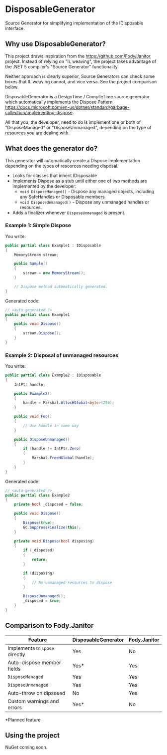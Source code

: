 # DisposableGenerator
Source Generator for simplifying implementation of the IDisposable interface.

## Why use DisposableGenerator?

This project draws inspiration from the https://github.com/Fody/Janitor project. Instead of relying on "IL weaving", the project takes advantage of the .NET 5 compiler's "Source Generator" functionality.

Neither approach is clearly superior, Source Generators can check some boxes that IL weaving cannot, and vice versa. See the project comparison below.

DisposableGenerator is a DesignTime / CompileTime source generator which automatically implements the Dispose Pattern https://docs.microsoft.com/en-us/dotnet/standard/garbage-collection/implementing-dispose.

All that you, the developer, need to do is implement one or both of "DisposeManaged" or "DisposeUnmanaged", depending on the type of resources you are dealing with.

## What does the generator do?

This generator will automatically create a Dispose implementation depending on the types of resources needing disposal.

- Looks for classes that inherit IDisposable
- Implements Dispose as a stub until either one of two methods are implemented by the developer:
  - `void DisposeManaged()` - Dispose any managed objects, including any SafeHandles or Disposable members
  - `void DisposeUnmanaged()` - Dispose any unmanaged handles or resources.
- Adds a finalizer whenever `DisposeUnmanaged` is present.

### Example 1: Simple Dispose

You write:

```csharp
public partial class Example1 : IDisposable
{
    MemoryStream stream;

    public Sample()
    {
        stream = new MemoryStream();
    }

    // Dispose method automatically generated.
}
```

Generated code:

```csharp
// <auto-generated />
public partial class Example1
{
    public void Dispose()
    {
        stream.Dispose();
    }
}
```

### Example 2: Disposal of unmanaged resources

You write:

```csharp
public partial class Example2 : IDisposable
{
    IntPtr handle;

    public Example2()
    {
        handle = Marshal.AllocHGlobal<byte>(256);
    }

    public void Foo()
    {
        // Use handle in some way
    }

    public DisposeUnmanaged()
    {
        if (handle != IntPtr.Zero)
        {
            Marshal.FreeHGlobal(handle);
        }
    }
}
```

Generated code:

```csharp
// <auto-generated />
public partial class Example2
{
    private bool _disposed = false;

    public void Dispose()
    {
        Dispose(true);
        GC.SuppressFinalize(this);
    }

    private void Dispose(bool disposing)
    {
        if (_disposed)
        {
            return;
        }

        if (disposing)
        {
            // No unmanaged resources to dispose
        }

        DisposeUnmanaged();
        _disposed = true;
    }
}
```

## Comparison to Fody.Janitor

| Feature | DisposableGenerator | Fody.Janitor |
| --- | --- | ---|
| Implements `Dispose` directly | Yes | No |
| Auto-dispose member fields | Yes* | Yes |
| `DisposeManaged` | Yes | Yes |
| `DisposeUnmanaged` | Yes | Yes |
| Auto-throw on dipsosed | No | Yes |
| Custom warnings and errors | Yes* | No |

*Planned feature

## Using the project

NuGet coming soon.